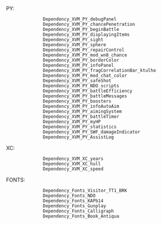 PY:

                  Dependency_XVM_PY_debugPanel
                  Dependency_XVM_PY_chancePenetration
                  Dependency_XVM_PY_beginBattle
                  Dependency_XVM_PY_displayingItems
                  Dependency_XVM_PY_sight
                  Dependency_XVM_PY_sphere
                  Dependency_XVM_PY_repairControl
                  Dependency_XVM_PY_mod_wn8_chance
                  Dependency_XVM_PY_borderColor
                  Dependency_XVM_PY_infoPanel
                  Dependency_XVM_PY_fragCorrelationBar_ktulho
                  Dependency_XVM_PY_mod_chat_color
                  Dependency_XVM_PY_safeShot
                  Dependency_XVM_PY_NDO_scripts
                  Dependency_XVM_PY_battleEfficiency
                  Dependency_XVM_PY_battleMessages
                  Dependency_XVM_PY_boosters
                  Dependency_XVM_PY_infoAutoAim
                  Dependency_XVM_PY_aimingSystem
                  Dependency_XVM_PY_battleTimer
                  Dependency_XVM_PY_myHP
                  Dependency_XVM_PY_statistics
                  Dependency_XVM_PY_SWF_damageIndicator
                  Dependency_XVM_PY_AssistLog
 

XC:
 
                  Dependency_XVM_XC_years
                  Dependency_XVM_XC_hull
                  Dependency_XVM_XC_speed
                    

FONTS:
                    
                  Dependency_Fonts_Visitor_TT1_BRK
                  Dependency_Fonts_NDO
                  Dependency_Fonts_KAPb14
                  Dependency_Fonts_Gunplay
                  Dependency_Fonts_Calligraph
                  Dependency_Fonts_Book_Antiqua
